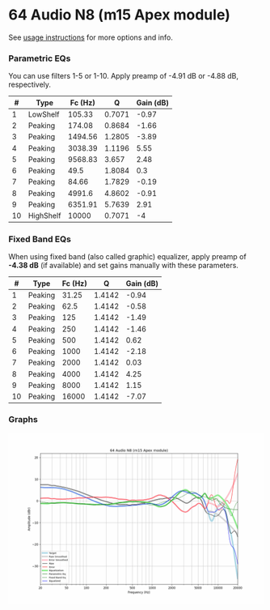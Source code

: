 # 64 Audio N8 (m15 Apex module)
See [usage instructions](https://github.com/jaakkopasanen/AutoEq#usage) for more options and info.

### Parametric EQs
You can use filters 1-5 or 1-10. Apply preamp of -4.91 dB or -4.88 dB, respectively.

|   # | Type      |   Fc (Hz) |      Q |   Gain (dB) |
|-----|-----------|-----------|--------|-------------|
|   1 | LowShelf  |    105.33 | 0.7071 |       -0.97 |
|   2 | Peaking   |    174.08 | 0.8684 |       -1.66 |
|   3 | Peaking   |   1494.56 | 1.2805 |       -3.89 |
|   4 | Peaking   |   3038.39 | 1.1196 |        5.55 |
|   5 | Peaking   |   9568.83 | 3.657  |        2.48 |
|   6 | Peaking   |     49.5  | 1.8084 |        0.3  |
|   7 | Peaking   |     84.66 | 1.7829 |       -0.19 |
|   8 | Peaking   |   4991.6  | 4.8602 |       -0.91 |
|   9 | Peaking   |   6351.91 | 5.7639 |        2.91 |
|  10 | HighShelf |  10000    | 0.7071 |       -4    |

### Fixed Band EQs
When using fixed band (also called graphic) equalizer, apply preamp of **-4.38 dB** (if available) and set gains manually with these parameters.

|   # | Type    |   Fc (Hz) |      Q |   Gain (dB) |
|-----|---------|-----------|--------|-------------|
|   1 | Peaking |     31.25 | 1.4142 |       -0.94 |
|   2 | Peaking |     62.5  | 1.4142 |       -0.58 |
|   3 | Peaking |    125    | 1.4142 |       -1.49 |
|   4 | Peaking |    250    | 1.4142 |       -1.46 |
|   5 | Peaking |    500    | 1.4142 |        0.62 |
|   6 | Peaking |   1000    | 1.4142 |       -2.18 |
|   7 | Peaking |   2000    | 1.4142 |        0.03 |
|   8 | Peaking |   4000    | 1.4142 |        4.25 |
|   9 | Peaking |   8000    | 1.4142 |        1.15 |
|  10 | Peaking |  16000    | 1.4142 |       -7.07 |

### Graphs
![](./64%20Audio%20N8%20(m15%20Apex%20module).png)
